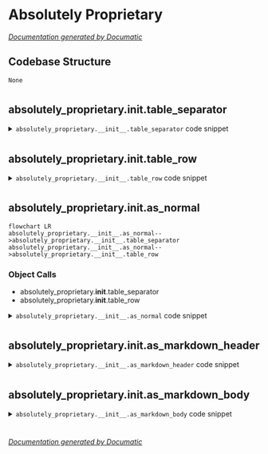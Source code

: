 # Absolutely Proprietary

[_Documentation generated by Documatic_](https://www.documatic.com)

<!---Documatic-section-Codebase Structure-start--->
## Codebase Structure

<!---Documatic-block-system_architecture-start--->
```mermaid
None
```
<!---Documatic-block-system_architecture-end--->

# #
<!---Documatic-section-Codebase Structure-end--->

<!---Documatic-section-absolutely_proprietary.__init__.table_separator-start--->
## absolutely_proprietary.__init__.table_separator

<!---Documatic-section-table_separator-start--->
<!---Documatic-block-absolutely_proprietary.__init__.table_separator-start--->
<details>
	<summary><code>absolutely_proprietary.__init__.table_separator</code> code snippet</summary>

```python
def table_separator(w, x, y, z):
    return '+-{:<{}}-+-{:<{}}-+-{:<{}}-+-{:<{}}-+\n'.format('-' * w, w, '-' * x, x, '-' * y, y, '-' * z, z)
```
</details>
<!---Documatic-block-absolutely_proprietary.__init__.table_separator-end--->
<!---Documatic-section-table_separator-end--->

# #
<!---Documatic-section-absolutely_proprietary.__init__.table_separator-end--->

<!---Documatic-section-absolutely_proprietary.__init__.table_row-start--->
## absolutely_proprietary.__init__.table_row

<!---Documatic-section-table_row-start--->
<!---Documatic-block-absolutely_proprietary.__init__.table_row-start--->
<details>
	<summary><code>absolutely_proprietary.__init__.table_row</code> code snippet</summary>

```python
def table_row(i1, l1, i2, l2, i3, l3, i4, l4):
    return '| {:<{}} | {:<{}} | {:<{}} | {:<{}} |\n'.format(i1, l1, i2, l2, i3, l3, i4, l4)
```
</details>
<!---Documatic-block-absolutely_proprietary.__init__.table_row-end--->
<!---Documatic-section-table_row-end--->

# #
<!---Documatic-section-absolutely_proprietary.__init__.table_row-end--->

<!---Documatic-section-absolutely_proprietary.__init__.as_normal-start--->
## absolutely_proprietary.__init__.as_normal

<!---Documatic-section-as_normal-start--->
```mermaid
flowchart LR
absolutely_proprietary.__init__.as_normal-->absolutely_proprietary.__init__.table_separator
absolutely_proprietary.__init__.as_normal-->absolutely_proprietary.__init__.table_row
```

### Object Calls

* absolutely_proprietary.__init__.table_separator
* absolutely_proprietary.__init__.table_row

<!---Documatic-block-absolutely_proprietary.__init__.as_normal-start--->
<details>
	<summary><code>absolutely_proprietary.__init__.as_normal</code> code snippet</summary>

```python
def as_normal(head_name, head_status, head_alternative, head_description, pac_len, stat_len, alt_len, desc_len, stl_disapproves):
    ret = table_separator(pac_len, stat_len, alt_len, desc_len)
    ret += table_row(head_name, pac_len, head_status, stat_len, head_alternative, alt_len, head_description, desc_len)
    ret += table_separator(pac_len, stat_len, alt_len, desc_len)
    for item in stl_disapproves:
        first = True
        if len(item[2]) > 0:
            for s in item[2]:
                if first:
                    ret += table_row(item[0], pac_len, item[1], stat_len, s, alt_len, item[3], desc_len)
                    first = False
                else:
                    ret += table_row('', pac_len, '', stat_len, s, alt_len, '', desc_len)
        else:
            ret += table_row(item[0], pac_len, item[1], stat_len, '', alt_len, item[3], desc_len)
        ret += table_separator(pac_len, stat_len, alt_len, desc_len)
    return ret
```
</details>
<!---Documatic-block-absolutely_proprietary.__init__.as_normal-end--->
<!---Documatic-section-as_normal-end--->

# #
<!---Documatic-section-absolutely_proprietary.__init__.as_normal-end--->

<!---Documatic-section-absolutely_proprietary.__init__.as_markdown_header-start--->
## absolutely_proprietary.__init__.as_markdown_header

<!---Documatic-section-as_markdown_header-start--->
<!---Documatic-block-absolutely_proprietary.__init__.as_markdown_header-start--->
<details>
	<summary><code>absolutely_proprietary.__init__.as_markdown_header</code> code snippet</summary>

```python
def as_markdown_header(h1, h2, h3, h4):
    return '|{}|{}|{}|{}|  \n|---|---|---|---|  \n'.format(h1, h2, h3, h4)
```
</details>
<!---Documatic-block-absolutely_proprietary.__init__.as_markdown_header-end--->
<!---Documatic-section-as_markdown_header-end--->

# #
<!---Documatic-section-absolutely_proprietary.__init__.as_markdown_header-end--->

<!---Documatic-section-absolutely_proprietary.__init__.as_markdown_body-start--->
## absolutely_proprietary.__init__.as_markdown_body

<!---Documatic-section-as_markdown_body-start--->
<!---Documatic-block-absolutely_proprietary.__init__.as_markdown_body-start--->
<details>
	<summary><code>absolutely_proprietary.__init__.as_markdown_body</code> code snippet</summary>

```python
def as_markdown_body(w, x, y, z):
    return '|{}|{}|{}|{}|  \n'.format(w, x, y, z)
```
</details>
<!---Documatic-block-absolutely_proprietary.__init__.as_markdown_body-end--->
<!---Documatic-section-as_markdown_body-end--->

# #
<!---Documatic-section-absolutely_proprietary.__init__.as_markdown_body-end--->

[_Documentation generated by Documatic_](https://www.documatic.com)